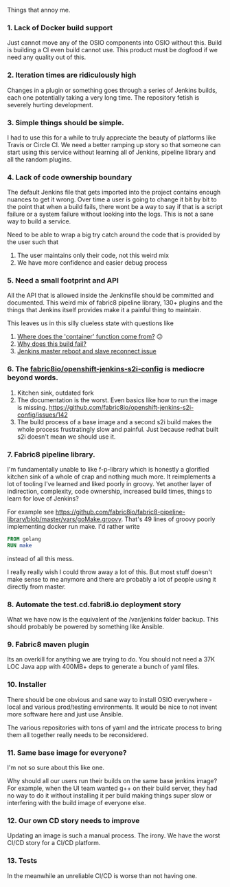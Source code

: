 Things that annoy me.

### 1. Lack of Docker build support

Just cannot move any of the OSIO components into OSIO without this. Build is
building a CI even build cannot use. This product must be dogfood if we need any
quality out of this.

### 2. Iteration times are ridiculously high 

Changes in a plugin or something goes through a series of Jenkins builds, each
one potentially taking a very long time. The repository fetish is severely
hurting development.

### 3. Simple things should be simple.

I had to use this for a while to truly appreciate the beauty of platforms like
Travis or Circle CI. We need a better ramping up story so that someone can start
using this service without learning all of Jenkins, pipeline library and all the
random plugins.

### 4. Lack of code ownership boundary

The default Jenkins file that gets imported into the project contains enough
nuances to get it wrong. Over time a user is going to change it bit by bit to
the point that when a build fails, there wont be a way to say if that is a
script failure or a system failure without looking into the logs. This is not a
sane way to build a service.

Need to be able to wrap a big try catch around the code that is provided by the
user such that

  1. The user maintains only their code, not this weird mix
  2. We have more confidence and easier debug process

### 5. Need a small footprint and API

All the API that is allowed inside the Jenkinsfile should be committed and
documented. This weird mix of fabric8 pipeline library, 130+ plugins and the
things that Jenkins itself provides make it a painful thing to maintain.

This leaves us in this silly clueless state with questions like

1. [Where does the 'container' function come from?](https://github.com/fabric8io/fabric8-build-team/issues/20) :confused:
2. [Why does this build fail?](https://github.com/fabric8io/fabric8-build-team/issues/26)
3. [Jenkins master reboot and slave reconnect issue](https://github.com/fabric8io/fabric8-build-team/issues/17)

### 6. The [fabric8io/openshift-jenkins-s2i-config](https://github.com/fabric8io/openshift-jenkins-s2i-config) is mediocre beyond words.

1. Kitchen sink, outdated fork
2. The documentation is the worst. Even basics like how to run the image is missing.
   https://github.com/fabric8io/openshift-jenkins-s2i-config/issues/142
3. The build process of a base image and a second s2i build makes the whole
   process frustratingly slow and painful. Just because redhat built s2i doesn't
   mean we should use it.

### 7. Fabric8 pipeline library.

I'm fundamentally unable to like f-p-library which is honestly a glorified
kitchen sink of a whole of crap and nothing much more. It reimplements a lot of
tooling I've learned and liked poorly in groovy. Yet another layer of
indirection, complexity, code ownership, increased build times, things to learn
for love of Jenkins?

For example see
https://github.com/fabric8io/fabric8-pipeline-library/blob/master/vars/goMake.groovy.
That's 49 lines of groovy poorly implementing docker run make. I'd rather write

```Dockerfile
FROM golang
RUN make
```
instead of all this mess.

I really really wish I could throw away a lot of this. But most stuff doesn't
make sense to me anymore and there are probably a lot of people using it
directly from master.

### 8. Automate the test.cd.fabri8.io deployment story

What we have now is the equivalent of the /var/jenkins folder backup. This
should probably be powered by something like Ansible.

### 9. Fabric8 maven plugin

Its an overkill for anything we are trying to do. You should not need a 37K LOC
Java app with 400MB+ deps to generate a bunch of yaml files.

### 10. Installer

There should be one obvious and sane way to install OSIO everywhere - local and
various prod/testing environments. It would be nice to not invent more software
here and just use Ansible.

The various repositories with tons of yaml and the intricate process to bring
them all together really needs to be reconsidered.

### 11. Same base image for everyone?

I'm not so sure about this like one.

Why should all our users run their builds on the same base jenkins image? For
example, when the UI team wanted g++ on their build server, they had no way to
do it without installing it per build making things super slow or interfering
with the build image of everyone else.

### 12. Our own CD story needs to improve 

Updating an image is such a manual process. The irony. We have the worst CI/CD
story for a CI/CD platform.

### 13. Tests 

In the meanwhile an unreliable CI/CD is worse than not having one.
